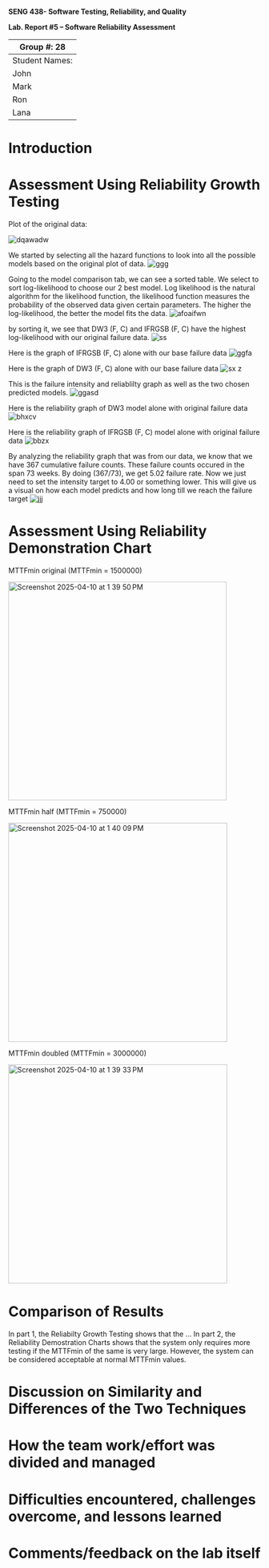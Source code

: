 **SENG 438- Software Testing, Reliability, and Quality**

**Lab. Report \#5 – Software Reliability Assessment**

| Group \#:  28        |
| ----------------- |
| Student Names:      |
| John            |   
| Mark            |   
| Ron             |   
| Lana            |   

# Introduction



# Assessment Using Reliability Growth Testing 

Plot of the original data:

![dqawadw](https://github.com/user-attachments/assets/a40bffc9-05e9-4fc6-9933-887bcd115b76)

We started by selecting all the hazard functions to look into all the possible models based on the original plot of data. 
![ggg](https://github.com/user-attachments/assets/dafdf043-5171-4dc9-8521-8bc8343ea635)


Going to the model comparison tab, we can see a sorted table. We select to sort log-likelihood to choose our 2 best model. Log likelihood is the natural algorithm for the likelihood function, the likelihood function measures the probability of the observed data given certain parameters. The higher the log-likelihood, the better the model fits the data. 
![afoaifwn](https://github.com/user-attachments/assets/127f19bb-4fe8-4f60-82e0-765eee1b0260)


by sorting it, we see that DW3 (F, C) and IFRGSB (F, C) have the highest log-likelihood with our original failure data.
![ss](https://github.com/user-attachments/assets/72943855-dab1-4091-963a-d5bf6145d1dc)


Here is the graph of IFRGSB (F, C) alone with our base failure data
![ggfa](https://github.com/user-attachments/assets/ca8dd264-0da6-46e4-95cf-df4f9ef2b362)


Here is the graph of DW3 (F, C) alone with our base failure data
![sx z](https://github.com/user-attachments/assets/4fbef495-0a5c-4d97-bcec-2e9d38f09d0e)




This is the failure intensity and reliablilty graph as well as the two chosen predicted models. 
![ggasd](https://github.com/user-attachments/assets/8ba13b57-f883-4a03-9942-91e6191ab809)


Here is the reliability graph of DW3 model alone with original failure data 
![bhxcv](https://github.com/user-attachments/assets/fcbc965b-19cf-4345-9465-0343d1f8fc82)


Here is the reliability graph of IFRGSB (F, C) model alone with original failure data 
![bbzx](https://github.com/user-attachments/assets/60ef5cfd-3741-40bb-8065-1563aec756c7)


By analyzing the reliability graph that was from our data, we know that we have 367 cumulative failure counts. These failure counts occured in the span 73 weeks. By doing (367/73), we get 5.02 failure rate. Now we just need to set the intensity target to 4.00 or something lower. This will give us a visual on how each model predicts and how long till we reach the failure target
![jjj](https://github.com/user-attachments/assets/feae00ef-f610-4d2a-9521-317d8d457fcf)



# Assessment Using Reliability Demonstration Chart 
MTTFmin original (MTTFmin = 1500000)

<img width="436" alt="Screenshot 2025-04-10 at 1 39 50 PM" src="https://github.com/user-attachments/assets/178efca4-a264-4ace-9e4b-695e2e202a8b" />

MTTFmin half (MTTFmin = 750000)

<img width="437" alt="Screenshot 2025-04-10 at 1 40 09 PM" src="https://github.com/user-attachments/assets/cfd04afb-e628-4af7-b008-4bb63654e474" />

MTTFmin doubled (MTTFmin = 3000000)

<img width="437" alt="Screenshot 2025-04-10 at 1 39 33 PM" src="https://github.com/user-attachments/assets/941039bb-9d3a-4f55-87a1-0f16a345fffd" />




# 

# Comparison of Results
In part 1, the Reliabilty Growth Testing shows that the ... In part 2, the Reliability Demostration Charts shows that the system only requires more testing if the MTTFmin of the same is very large. However, the system can be considered acceptable at normal MTTFmin values.

# Discussion on Similarity and Differences of the Two Techniques

# How the team work/effort was divided and managed

# 

# Difficulties encountered, challenges overcome, and lessons learned

# Comments/feedback on the lab itself
